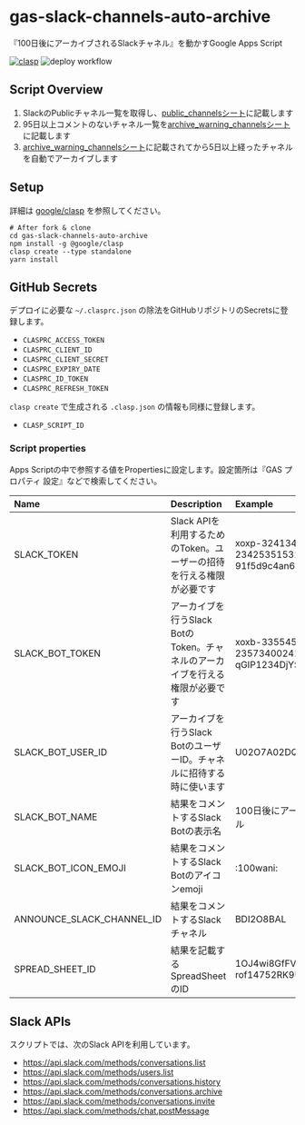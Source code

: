 # gas-slack-channels-auto-archive
『100日後にアーカイブされるSlackチャネル』を動かすGoogle Apps Script

[![clasp](https://img.shields.io/badge/built%20with-clasp-4285f4.svg)](https://github.com/google/clasp)
![deploy workflow](https://github.com/konifar/gas-slack-channels-auto-archive/actions/workflows/deploy.yml/badge.svg)

## Script Overview

1. SlackのPublicチャネル一覧を取得し、[public_channelsシート](https://docs.google.com/spreadsheets/d/1OJ4wi8GfFVh6a-rof14752RK9UOtLeoJAr26_yQo7m0/edit#gid=0)に記載します
2. 95日以上コメントのないチャネル一覧を[archive_warning_channelsシート](https://docs.google.com/spreadsheets/d/1OJ4wi8GfFVh6a-rof14752RK9UOtLeoJAr26_yQo7m0/edit#gid=713093396)に記載します
3. [archive_warning_channelsシート](https://docs.google.com/spreadsheets/d/1OJ4wi8GfFVh6a-rof14752RK9UOtLeoJAr26_yQo7m0/edit#gid=713093396)に記載されてから5日以上経ったチャネルを自動でアーカイブします

## Setup

詳細は [google/clasp](https://github.com/google/clasp) を参照してください。

```shell
# After fork & clone
cd gas-slack-channels-auto-archive
npm install -g @google/clasp
clasp create --type standalone
yarn install
```

## GitHub Secrets

デプロイに必要な `~/.clasprc.json` の除法をGitHubリポジトリのSecretsに登録します。

- `CLASPRC_ACCESS_TOKEN`
- `CLASPRC_CLIENT_ID`
- `CLASPRC_CLIENT_SECRET`
- `CLASPRC_EXPIRY_DATE`
- `CLASPRC_ID_TOKEN`
- `CLASPRC_REFRESH_TOKEN`

`clasp create` で生成される `.clasp.json` の情報も同様に登録します。 

- `CLASP_SCRIPT_ID`

### Script properties

Apps Scriptの中で参照する値をPropertiesに設定します。設定箇所は『GAS プロパティ 設定』などで検索してください。

Name | Description | Example
:-- | :-- | :--
SLACK_TOKEN | Slack APIを利用するためのToken。ユーザーの招待を行える権限が必要です | xoxp-3241341353-13423423423-234253515315-91f5d9c4an64ddd7535e6edf1c3126aa
SLACK_BOT_TOKEN | アーカイブを行うSlack BotのToken。チャネルのアーカイブを行える権限が必要です | xoxb-33554526158-2357340024131-qGIP1234DjYShIHGOERJRfF5AB
SLACK_BOT_USER_ID | アーカイブを行うSlack BotのユーザーID。チャネルに招待する時に使います | U02O7A02DQB
SLACK_BOT_NAME | 結果をコメントするSlack Botの表示名 | 100日後にアーカイブされるSlackチャネル
SLACK_BOT_ICON_EMOJI | 結果をコメントするSlack Botのアイコンemoji | :100wani:
ANNOUNCE_SLACK_CHANNEL_ID | 結果をコメントするSlackチャネル | BDI2O8BAL
SPREAD_SHEET_ID | 結果を記載するSpreadSheetのID | 1OJ4wi8GfFVh6a-rof14752RK9UOtLeoJAr26_yQo7m0

## Slack APIs

スクリプトでは、次のSlack APIを利用しています。

- https://api.slack.com/methods/conversations.list
- https://api.slack.com/methods/users.list
- https://api.slack.com/methods/conversations.history
- https://api.slack.com/methods/conversations.archive
- https://api.slack.com/methods/conversations.invite
- https://api.slack.com/methods/chat.postMessage
